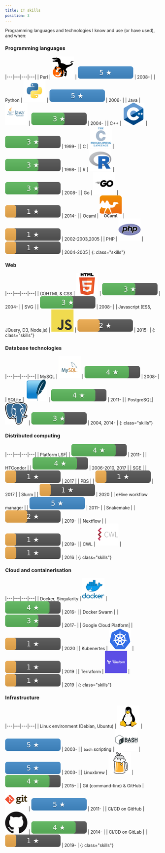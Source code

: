 ```yaml
---
title: IT skills
position: 3
---
```


Programming languages and technologies I know and use (or have used), and
when:

### Programming languages

|---|---|---|---|
| Perl | ![topic](/assets/img/topics/perl.png) | ![5 &#x2605;](/assets/img/5.svg) | 2008- |
| Python | ![topic](/assets/img/topics/python.png) | ![5 &#x2605;](/assets/img/5.svg) | 2006- |
| Java | ![topic](/assets/img/topics/java.png) | ![3 &#x2605;](/assets/img/3.svg) | 2004- |
| C++ | ![topic](/assets/img/topics/cpp.png) | ![3 &#x2605;](/assets/img/3.svg) | 1999- |
| C | ![topic](/assets/img/topics/c.png) | ![3 &#x2605;](/assets/img/3.svg) | 1998- |
| R | ![topic](/assets/img/topics/r.png) | ![3 &#x2605;](/assets/img/3.svg) | 2008- |
| Go | ![topic](/assets/img/topics/go.png) | ![1 &#x2605;](/assets/img/1.svg) | 2014- |
| Ocaml | ![topic](/assets/img/topics/ocaml.png) | ![1 &#x2605;](/assets/img/1.svg) | 2002-2003,2005 |
| PHP | ![topic](/assets/img/topics/php.png) | ![1 &#x2605;](/assets/img/1.svg) | 2004-2005 |
{: class="skills"}

### Web

|---|---|---|---|
| (X)HTML &amp; CSS | ![topic](/assets/img/topics/html.png) | ![3 &#x2605;](/assets/img/3.svg) | 2004- |
| SVG | | ![3 &#x2605;](/assets/img/3.svg) | 2008- |
| Javascript (ES5, JQuery, D3, Node.js) | ![topic](/assets/img/topics/javascript.png) | ![2 &#x2605;](/assets/img/2.svg) | 2015- |
{: class="skills"}

### Database technologies

|---|---|---|---|
| MySQL | ![topic](/assets/img/topics/mysql.png) | ![4 &#x2605;](/assets/img/4.svg) | 2008- |
| SQLite | ![topic](/assets/img/topics/sqlite.png) | ![4 &#x2605;](/assets/img/4.svg) | 2011- |
| PostgreSQL| ![topic](/assets/img/topics/postgresql.png) | ![3 &#x2605;](/assets/img/3.svg) | 2004, 2014- |
{: class="skills"}

### Distributed computing

|---|---|---|---|
| Platform LSF|  | ![4 &#x2605;](/assets/img/4.svg) | 2011- |
| HTCondor |  | ![4 &#x2605;](/assets/img/4.svg) | 2006-2010, 2017 |
| SGE |  | ![1 &#x2605;](/assets/img/1.svg) | 2017 |
| PBS |  | ![1 &#x2605;](/assets/img/1.svg) | 2017 |
| Slurm |  | ![1 &#x2605;](/assets/img/1.svg) | 2020 |
| eHive workflow manager |  | ![5 &#x2605;](/assets/img/5.svg) | 2011- |
| Snakemake |  | ![2 &#x2605;](/assets/img/2.svg) | 2019- |
| Nextflow |  | ![1 &#x2605;](/assets/img/1.svg) | 2019- |
| CWL | ![topic](/assets/img/topics/cwl.png) | ![1 &#x2605;](/assets/img/1.svg) | 2016 |
{: class="skills"}

### Cloud and containerisation

|---|---|---|---|
| Docker, Singularity | ![topic](/assets/img/topics/docker.png) | ![4 &#x2605;](/assets/img/4.svg) | 2016- |
| Docker Swarm |  | ![3 &#x2605;](/assets/img/3.svg) | 2017- |
| Google Cloud Platform|  | ![1 &#x2605;](/assets/img/1.svg) | 2020 |
| Kubenertes | ![topic](/assets/img/topics/kubernetes.png) | ![1 &#x2605;](/assets/img/1.svg) | 2019 |
| Terraform | ![topic](/assets/img/topics/terraform.png) | ![1 &#x2605;](/assets/img/1.svg) | 2019 |
{: class="skills"}

### Infrastructure

|---|---|---|---|
| Linux environment (Debian, Ubuntu) | ![topic](/assets/img/topics/linux.png) | ![5 &#x2605;](/assets/img/5.svg) | 2003- |
| `bash` scripting | ![topic](/assets/img/topics/bash.png) | ![5 &#x2605;](/assets/img/5.svg) | 2003- |
| Linuxbrew | ![topic](/assets/img/topics/homebrew.png) | ![4 &#x2605;](/assets/img/4.svg) | 2015- |
| Git (command-line) &amp; GitHub | ![topic](/assets/img/topics/git.png) | ![5 &#x2605;](/assets/img/5.svg) | 2011- |
| CI/CD on GitHub | ![topic](/assets/img/topics/github.png) | ![4 &#x2605;](/assets/img/4.svg) | 2014- |
| CI/CD on GitLab |  | ![1 &#x2605;](/assets/img/1.svg) | 2019- |
{: class="skills"}

